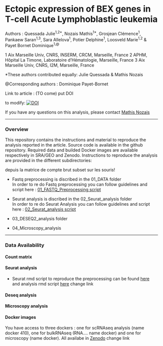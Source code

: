 # Ectopic expression of BEX genes in T-cell Acute Lymphoblastic leukemia

Authors : Quessada Julie<sup>1,2*</sup>, Nozais Mathis<sup>1*</sup>, Grosjean Clémence<sup>1</sup>, Pankaew Saran<sup>1,3</sup>, Sara Allelova<sup>1</sup>, Potier Delphine<sup>1</sup>, Loosveld Marie<sup>1,2</sup> & Payet Bornet Dominique<sup>1,@</sup>

1 Aix Marseille Univ, CNRS, INSERM, CRCM, Marseille, France
2 APHM, Hôpital La Timone, Laboratoire d’Hématologie, Marseille, France 
3 Aix Marseille Univ, CNRS, I2M, Marseille, France 

*These authors contributed equally: Julie Quessada & Mathis Nozais

@Corresponding authors : Dominique Payet-Bornet

Link to article : (TO come) put DOI

to modify: [![DOI](https://zenodo.org/badge/DOI/10.5281/zenodo.4636520.svg)](https://doi.org/10.5281/zenodo.4636520)

If you have any questions on this analysis, please contact [Mathis Nozais](mailto:mathis.nozais@live.fr)

---
### Overview
This repository contains the instructions and material to reproduce the analysis reported in the article. Source code is available in the github repository. Required data and builded Docker images are available respectively in SRA/GEO and Zenodo. Instructions to reproduce the analysis are provided in the different subdirectories:

depuis la matrice de compte brut subset sur les souris!
- Fastq preprocessing is discribed in the 01_DATA folder <br/>
In order to re do Fastq preprocessing you can follow guidelines and script here : [01_FASTQ_Preprocessing script](01_FASTQ_Preprocessing/README.md)
- Seurat analysis is discribed in the 02_Seurat_analysis folder <br/>
In order to re do Seurat Analysis you can follow guidelines and script here : [02_Seurat_analysis script](02_Seurat_analysis/README.md)

- 03_DESEQ2_analysis folder
- 04_Microscopy_analysis


---
### Data Availability
#### Count matrix

#### Seurat analysis
- Seurat rmd script to reproduce the preprocessing can be found [here](02_Seurat_analysis/01_Script/Experiment_preprocessing.Rmd) and analysis rmd script [here](02_Seurat_analysis/01_Script/Experiment_analysis.Rmd) change link

#### Deseq analysis

#### Microscopy analysis

#### Docker images
You have access to three dockers : one for scRNAseq analysis (name docker 410), one for bulkRNAseq (RNA.... name docker) and one for microscopy (name docker). All availabe in [Zenodo](https://doi.org/10.5281/zenodo.4636520) change link